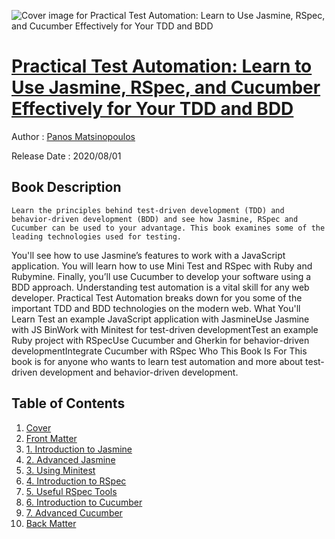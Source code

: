 ![Cover image for Practical Test Automation: Learn to Use Jasmine, RSpec, and Cucumber Effectively for Your TDD and BDD](https://imgdetail.ebookreading.net/cover/cover/20200920/EB9781484261415.jpg)

[Practical Test Automation: Learn to Use Jasmine, RSpec, and Cucumber Effectively for Your TDD and BDD](https://ebookreading.net/view/book/Practical+Test+Automation%3A+Learn+to+Use+Jasmine%2C+RSpec%2C+and+Cucumber+Effectively+for+Your+TDD+and+BDD-EB9781484261415_1.html "Practical Test Automation: Learn to Use Jasmine, RSpec, and Cucumber Effectively for Your TDD and BDD")
====================================================================================================================

Author : [Panos Matsinopoulos](https://ebookreading.net/search/author/Panos+Matsinopoulos)

Release Date : 2020/08/01

Book Description
-----------------


    
    Learn the principles behind test-driven development (TDD) and behavior-driven development (BDD) and see how Jasmine, RSpec and Cucumber can be used to your advantage. This book examines some of the leading technologies used for testing.
You'll see how to use Jasmine’s features to work with a JavaScript application. You will learn how to use Mini Test and RSpec with Ruby and Rubymine. Finally, you’ll use Cucumber to develop your software using a BDD approach. 
Understanding test automation is a vital skill for any web developer. Practical Test Automation breaks down for you some of the important TDD and BDD technologies on the modern web.
What You'll Learn
Test an example JavaScript application with JasmineUse Jasmine with JS BinWork with Minitest for test-driven developmentTest an example Ruby project with RSpecUse Cucumber and Gherkin for behavior-driven developmentIntegrate Cucumber with RSpec Who This Book Is For
This book is for anyone who wants to learn test automation and more about test-driven development and behavior-driven development.

  

Table of Contents
-----------------

1. [Cover](https://ebookreading.net/view/book/Practical+Test+Automation%3A+Learn+to+Use+Jasmine%2C+RSpec%2C+and+Cucumber+Effectively+for+Your+TDD+and+BDD-EB9781484261415_1.html)
1. [Front Matter](https://ebookreading.net/view/book/Practical+Test+Automation%3A+Learn+to+Use+Jasmine%2C+RSpec%2C+and+Cucumber+Effectively+for+Your+TDD+and+BDD-EB9781484261415_2.html)
1. [1.&nbsp;Introduction to Jasmine](https://ebookreading.net/view/book/Practical+Test+Automation%3A+Learn+to+Use+Jasmine%2C+RSpec%2C+and+Cucumber+Effectively+for+Your+TDD+and+BDD-EB9781484261415_3.html)
1. [2.&nbsp;Advanced Jasmine](https://ebookreading.net/view/book/Practical+Test+Automation%3A+Learn+to+Use+Jasmine%2C+RSpec%2C+and+Cucumber+Effectively+for+Your+TDD+and+BDD-EB9781484261415_4.html)
1. [3.&nbsp;Using Minitest](https://ebookreading.net/view/book/Practical+Test+Automation%3A+Learn+to+Use+Jasmine%2C+RSpec%2C+and+Cucumber+Effectively+for+Your+TDD+and+BDD-EB9781484261415_5.html)
1. [4.&nbsp;Introduction to RSpec](https://ebookreading.net/view/book/Practical+Test+Automation%3A+Learn+to+Use+Jasmine%2C+RSpec%2C+and+Cucumber+Effectively+for+Your+TDD+and+BDD-EB9781484261415_6.html)
1. [5.&nbsp;Useful RSpec Tools](https://ebookreading.net/view/book/Practical+Test+Automation%3A+Learn+to+Use+Jasmine%2C+RSpec%2C+and+Cucumber+Effectively+for+Your+TDD+and+BDD-EB9781484261415_7.html)
1. [6.&nbsp;Introduction to Cucumber](https://ebookreading.net/view/book/Practical+Test+Automation%3A+Learn+to+Use+Jasmine%2C+RSpec%2C+and+Cucumber+Effectively+for+Your+TDD+and+BDD-EB9781484261415_8.html)
1. [7.&nbsp;Advanced Cucumber](https://ebookreading.net/view/book/Practical+Test+Automation%3A+Learn+to+Use+Jasmine%2C+RSpec%2C+and+Cucumber+Effectively+for+Your+TDD+and+BDD-EB9781484261415_9.html)
1. [Back Matter](https://ebookreading.net/view/book/Practical+Test+Automation%3A+Learn+to+Use+Jasmine%2C+RSpec%2C+and+Cucumber+Effectively+for+Your+TDD+and+BDD-EB9781484261415_10.html)
